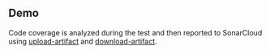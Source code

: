 ## Demo
Code coverage is analyzed during the test and then reported to SonarCloud using [upload-artifact](https://github.com/actions/upload-artifact) and [download-artifact](https://github.com/actions/download-artifact).
